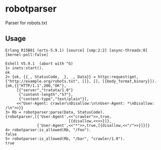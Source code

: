 robotparser
===========

Parser for robots.txt

Usage
-----

	Erlang R15B01 (erts-5.9.1) [source] [smp:2:2] [async-threads:0] [kernel-poll:false]
	
	Eshell V5.9.1  (abort with ^G)
	1> inets:start().
	ok
	2> {ok, {{_, StatusCode, _}, _, Data}} = httpc:request(get, {"http://example.org/robots.txt", []}, [], [{body_format,binary}]).
	{ok,{{"HTTP/1.1",200,"OK"},
	     [{"server","tratata/1.0"}
	      {"content-length","57"},
	      {"content-type","text/plain"}],
	     <<"User-Agent: crawler\nDisallow:\n\nUser-Agent: *\nDisallow: /\n">>}}
	3> Rb = robotparser:parse(Data, StatusCode).
	{robotparser,[{'User-Agent',<<"crawler">>,true,
	                            [{disallow,<<>>}]},
	              {'User-Agent',<<"*">>,true,[{disallow,<<"/">>}]}]}
	4> robotparser:is_allowed(Rb, "/foo").
	false
	5> robotparser:is_allowed(Rb, "/bar", "crawler/1.0").
	true
